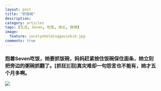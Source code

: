 ```yaml
---
layout: post
title: "抓饭碗"
description: 
category: articles
tags: [生活, Seven, 吃饭, 成长, 微博]
image:
  feature: jocelynholdinggavinkid.jpg
comments: true
---
```


### 抱着Seven吃饭，她要抓饭碗，妈妈赶紧按住饭碗保住面条，她立刻把旁边的粥碗抓翻了。[抓狂][泪]真灾难却一句怨言也不能有，她才五个月多啊。 ###

![](http://i.imgur.com/MBXe1nL.jpg)